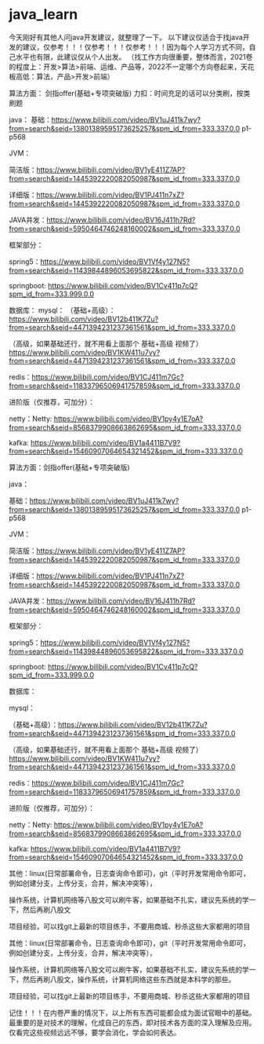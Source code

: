 # java_learn

今天刚好有其他人问java开发建议，就整理了一下。
以下建议仅适合于找java开发的建议，仅参考！！！仅参考！！！仅参考！！！因为每个人学习方式不同，自己水平也有限，此建议仅从个人出发。
（找工作方向很重要，整体而言，2021卷的程度上：开发>算法>前端、运维、产品等，2022不一定哪个方向卷起来，天花板高低：算法，产品>开发>前端）

算法方面：
剑指offer(基础+专项突破版)
力扣：时间充足的话可以分类刷，按类刷题

java：
基础：https://www.bilibili.com/video/BV1uJ411k7wy?from=search&seid=13801389595173625257&spm_id_from=333.337.0.0   p1-p568

JVM：

简洁版：https://www.bilibili.com/video/BV1yE411Z7AP?from=search&seid=1445392220082050987&spm_id_from=333.337.0.0

详细版：https://www.bilibili.com/video/BV1PJ411n7xZ?from=search&seid=1445392220082050987&spm_id_from=333.337.0.0

JAVA并发：https://www.bilibili.com/video/BV16J411h7Rd?from=search&seid=5950464746248160002&spm_id_from=333.337.0.0

框架部分：

spring5：https://www.bilibili.com/video/BV1Vf4y127N5?from=search&seid=11439844896053695822&spm_id_from=333.337.0.0

springboot: https://www.bilibili.com/video/BV1Cv411p7cQ?spm_id_from=333.999.0.0

数据库：
mysql：
（基础+高级）：https://www.bilibili.com/video/BV12b411K7Zu?from=search&seid=4471394231237361561&spm_id_from=333.337.0.0

（高级，如果基础还行，就不用看上面那个 基础+高级 视频了）https://www.bilibili.com/video/BV1KW411u7vy?from=search&seid=4471394231237361561&spm_id_from=333.337.0.0

redis：https://www.bilibili.com/video/BV1CJ411m7Gc?from=search&seid=11833796506941757859&spm_id_from=333.337.0.0
 
进阶版（仅推荐，可加分）：

netty：Netty: https://www.bilibili.com/video/BV1py4y1E7oA?from=search&seid=8568379908663862695&spm_id_from=333.337.0.0

kafka: https://www.bilibili.com/video/BV1a4411B7V9?from=search&seid=15460907064654321452&spm_id_from=333.337.0.0

算法方面：剑指offer(基础+专项突破版)

java：

基础：https://www.bilibili.com/video/BV1uJ411k7wy?from=search&seid=13801389595173625257&spm_id_from=333.337.0.0   p1-p568

JVM：

简洁版：https://www.bilibili.com/video/BV1yE411Z7AP?from=search&seid=1445392220082050987&spm_id_from=333.337.0.0

详细版：https://www.bilibili.com/video/BV1PJ411n7xZ?from=search&seid=1445392220082050987&spm_id_from=333.337.0.0

JAVA并发：https://www.bilibili.com/video/BV16J411h7Rd?from=search&seid=5950464746248160002&spm_id_from=333.337.0.0

框架部分：

spring5：https://www.bilibili.com/video/BV1Vf4y127N5?from=search&seid=11439844896053695822&spm_id_from=333.337.0.0

springboot: https://www.bilibili.com/video/BV1Cv411p7cQ?spm_id_from=333.999.0.0

数据库：

mysql：

（基础+高级）：https://www.bilibili.com/video/BV12b411K7Zu?from=search&seid=4471394231237361561&spm_id_from=333.337.0.0

（高级，如果基础还行，就不用看上面那个 基础+高级 视频了）https://www.bilibili.com/video/BV1KW411u7vy?from=search&seid=4471394231237361561&spm_id_from=333.337.0.0

redis：https://www.bilibili.com/video/BV1CJ411m7Gc?from=search&seid=11833796506941757859&spm_id_from=333.337.0.0
 
进阶版（仅推荐，可加分）：

netty：Netty: https://www.bilibili.com/video/BV1py4y1E7oA?from=search&seid=8568379908663862695&spm_id_from=333.337.0.0

kafka: https://www.bilibili.com/video/BV1a4411B7V9?from=search&seid=15460907064654321452&spm_id_from=333.337.0.0


其他：linux(日常部署命令，日志查询命令即可)，git（平时开发常用命令即可，例如创建分支，上传分支，合并，解决冲突等），

操作系统，计算机网络等八股文可以刷牛客，如果基础不扎实，建议先系统的学一下，然后再刷八股文

项目经验，可以找git上最新的项目练手，不要用商城、秒杀这些大家都用的项目

其他：linux(日常部署命令，日志查询命令即可)，git（平时开发常用命令即可，例如创建分支，上传分支，合并，解决冲突等），

操作系统，计算机网络等八股文可以刷牛客，如果基础不扎实，建议先系统的学一下，然后再刷八股文，操作系统，计算机网络这些东西就是本科学的那些。

项目经验，可以找git上最新的项目练手，不要用商城、秒杀这些大家都用的项目

记住！！！在内卷严重的情况下，以上所有东西可能都会成为面试官眼中的基础。最重要的是对技术的理解，化成自己的东西，即对技术各方面的深入理解及应用。仅看完这些视频远远不够，要学会消化，学会如何表达。
